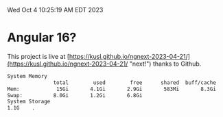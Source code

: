 Wed Oct  4 10:25:19 AM EDT 2023

# Angular 16?


This project is live at [https://kusl.github.io/ngnext-2023-04-21/](https://kusl.github.io/ngnext-2023-04-21/ "next!") thanks to Github.

```bash
System Memory
               total        used        free      shared  buff/cache   available
Mem:            15Gi       4.1Gi       2.9Gi       583Mi       8.3Gi        10Gi
Swap:          8.0Gi       1.2Gi       6.8Gi
System Storage
1.1G	.
